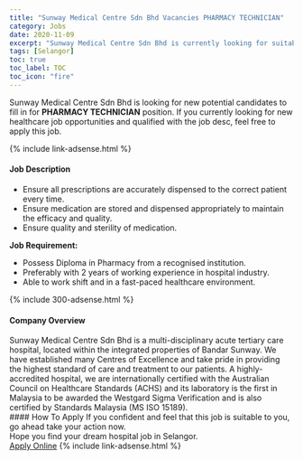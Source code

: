 ```yaml
---
title: "Sunway Medical Centre Sdn Bhd Vacancies PHARMACY TECHNICIAN" 
category: Jobs 
date: 2020-11-09 
excerpt: "Sunway Medical Centre Sdn Bhd is currently looking for suitable person to fill in the PHARMACY TECHNICIAN which positioned at Selangor" 
tags: [Selangor] 
toc: true 
toc_label: TOC 
toc_icon: "fire" 
--- 
```


<p>Sunway Medical Centre Sdn Bhd is looking for new potential candidates to fill in for <b>PHARMACY TECHNICIAN</b> position. If you currently looking for new healthcare job opportunities and qualified with the job desc, feel free to apply this job.
</p>{% include link-adsense.html %} 
<div><div><div><h4>Job Description</h4></div></div><div><div><span><div><ul><li>Ensure all prescriptions are accurately dispensed to the correct patient every time.</li><li>Ensure medication are stored and dispensed appropriately to maintain the efficacy and quality.</li><li>Ensure quality and sterility of medication.</li></ul><div><strong>Job Requirement:</strong></div><ul><li>Possess Diploma in Pharmacy from a recognised institution.</li><li>Preferably with 2 years of working experience in hospital industry.</li><li>Able to work shift and in a fast-paced healthcare environment.</li></ul></div></span></div></div></div> 
{% include 300-adsense.html %} 
<div><div><div><h4>Company Overview</h4></div></div><div><div><span><div><div>
	Sunway Medical Centre Sdn Bhd is a multi-disciplinary acute tertiary care hospital, located within the integrated properties of Bandar Sunway. We have established many Centres of Excellence and take pride in providing the highest standard of care and treatment to our patients. A highly-accredited hospital, we are internationally certified with the Australian Council on Healthcare Standards (ACHS) and its laboratory is the first in Malaysia to be awarded the Westgard Sigma Verification and is also certified by Standards Malaysia (MS ISO 15189).</div></div></span></div></div></div> 
#### How To Apply 
If you confident and feel that this job is suitable to you, go ahead take your action now. <br/> 
Hope you find your dream hospital job in Selangor. <br/> 
<a href="https://www.jobstreet.com.my/en/job/pharmacy-technician-4420286?jobId=jobstreet-my-job-4420286&sectionRank=7&token=0~a35b1b76-7af3-4468-9149-d70d57c10bbb&fr=SRP%20View%20In%20New%20Ta" class="btn btn--warning" target="_blank" rel="nofollow noopenner">Apply Online</a> 
{% include link-adsense.html %} 